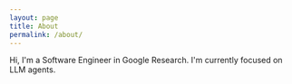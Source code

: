 ```yaml
---
layout: page
title: About
permalink: /about/
---
```


Hi, I'm a Software Engineer in Google Research. I'm currently focused on LLM agents.
